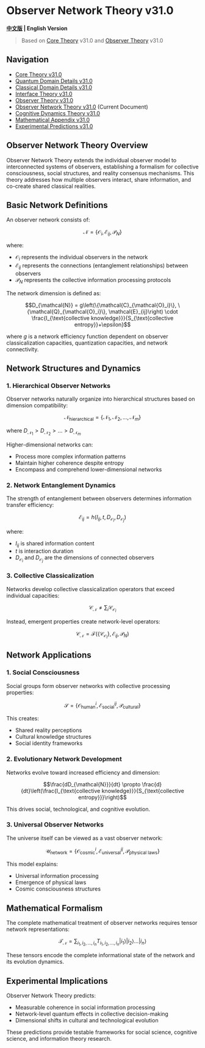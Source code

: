 # Observer Network Theory v31.0

**[中文版](formal_theory_observer_network.md) | English Version**

> Based on [Core Theory](../core_en.md) v31.0 and [Observer Theory](formal_theory_observer_en.md) v31.0

## Navigation

- [Core Theory v31.0](../formal_theory_core_en.md)
- [Quantum Domain Details v31.0](formal_theory_quantum_domain_en.md)
- [Classical Domain Details v31.0](formal_theory_classical_domain_en.md)
- [Interface Theory v31.0](formal_theory_interface_en.md)
- [Observer Theory v31.0](formal_theory_observer_en.md)
- [Observer Network Theory v31.0](formal_theory_observer_network_en.md) (Current Document)
- [Cognitive Dynamics Theory v31.0](formal_theory_cognitive_dynamics_en.md)
- [Mathematical Appendix v31.0](formal_theory_mathematical_appendix_en.md)
- [Experimental Predictions v31.0](formal_theory_experimental_en.md)

## Observer Network Theory Overview

Observer Network Theory extends the individual observer model to interconnected systems of observers, establishing a formalism for collective consciousness, social structures, and reality consensus mechanisms. This theory addresses how multiple observers interact, share information, and co-create shared classical realities.

## Basic Network Definitions

An observer network consists of:

$$\mathcal{N} = \{\mathcal{O}_i, \mathcal{E}_{ij}, \mathcal{P}_N\}$$

where:
- $\mathcal{O}_i$ represents the individual observers in the network
- $\mathcal{E}_{ij}$ represents the connections (entanglement relationships) between observers
- $\mathcal{P}_N$ represents the collective information processing protocols

The network dimension is defined as:

$$D_{\mathcal{N}} = g\left(\{\mathcal{C}_{\mathcal{O}_i}\}, \{\mathcal{Q}_{\mathcal{O}_i}\}, \mathcal{E}_{ij}\right) \cdot \frac{I_{\text{collective knowledge}}}{S_{\text{collective entropy}}+\epsilon}$$

where $g$ is a network efficiency function dependent on observer classicalization capacities, quantization capacities, and network connectivity.

## Network Structures and Dynamics

### 1. Hierarchical Observer Networks

Observer networks naturally organize into hierarchical structures based on dimension compatibility:

$$\mathcal{N}_{\text{hierarchical}} = \{\mathcal{N}_1, \mathcal{N}_2, ..., \mathcal{N}_m\}$$

where $D_{\mathcal{N}_1} > D_{\mathcal{N}_2} > ... > D_{\mathcal{N}_m}$

Higher-dimensional networks can:
- Process more complex information patterns
- Maintain higher coherence despite entropy
- Encompass and comprehend lower-dimensional networks

### 2. Network Entanglement Dynamics

The strength of entanglement between observers determines information transfer efficiency:

$$\mathcal{E}_{ij} = h(I_{ij}, t, D_{\mathcal{O}_i}, D_{\mathcal{O}_j})$$

where:
- $I_{ij}$ is shared information content
- $t$ is interaction duration
- $D_{\mathcal{O}_i}$ and $D_{\mathcal{O}_j}$ are the dimensions of connected observers

### 3. Collective Classicalization

Networks develop collective classicalization operators that exceed individual capacities:

$$\mathcal{C}_{\mathcal{N}} \neq \sum_{i} \mathcal{C}_{\mathcal{O}_i}$$

Instead, emergent properties create network-level operators:

$$\mathcal{C}_{\mathcal{N}} = \mathcal{F}(\{\mathcal{C}_{\mathcal{O}_i}\}, \mathcal{E}_{ij}, \mathcal{P}_N)$$

## Network Applications

### 1. Social Consciousness

Social groups form observer networks with collective processing properties:

$$\mathcal{S} = \{\mathcal{O}_{\text{human}}^i, \mathcal{E}_{\text{social}}^{ij}, \mathcal{P}_{\text{cultural}}\}$$

This creates:
- Shared reality perceptions
- Cultural knowledge structures
- Social identity frameworks

### 2. Evolutionary Network Development

Networks evolve toward increased efficiency and dimension:

$$\frac{dD_{\mathcal{N}}}{dt} \propto \frac{d}{dt}\left(\frac{I_{\text{collective knowledge}}}{S_{\text{collective entropy}}}\right)$$

This drives social, technological, and cognitive evolution.

### 3. Universal Observer Networks

The universe itself can be viewed as a vast observer network:

$$\mathcal{U}_{\text{network}} = \{\mathcal{O}_{\text{cosmic}}^i, \mathcal{E}_{\text{universal}}^{ij}, \mathcal{P}_{\text{physical laws}}\}$$

This model explains:
- Universal information processing
- Emergence of physical laws
- Cosmic consciousness structures

## Mathematical Formalism

The complete mathematical treatment of observer networks requires tensor network representations:

$$\mathcal{T}_{\mathcal{N}} = \sum_{i_1, i_2, ..., i_n} T_{i_1, i_2, ..., i_n} |i_1\rangle |i_2\rangle ... |i_n\rangle$$

These tensors encode the complete informational state of the network and its evolution dynamics.

## Experimental Implications

Observer Network Theory predicts:
- Measurable coherence in social information processing
- Network-level quantum effects in collective decision-making
- Dimensional shifts in cultural and technological evolution

These predictions provide testable frameworks for social science, cognitive science, and information theory research. 